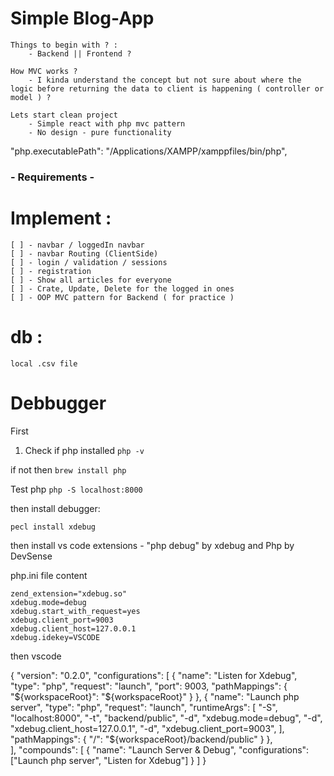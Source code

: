 # Simple Blog-App

    Things to begin with ? :
        - Backend || Frontend ?
    
    How MVC works ?
        - I kinda understand the concept but not sure about where the logic before returning the data to client is happening ( controller or model ) ?
    
    Lets start clean project 
        - Simple react with php mvc pattern
        - No design - pure functionality
  

"php.executablePath": "/Applications/XAMPP/xamppfiles/bin/php",


### - Requirements -
# Implement :
    [ ] - navbar / loggedIn navbar
    [ ] - navbar Routing (ClientSide)
    [ ] - login / validation / sessions
    [ ] - registration 
    [ ] - Show all articles for everyone
    [ ] - Crate, Update, Delete for the logged in ones
    [ ] - OOP MVC pattern for Backend ( for practice )

# db :
    local .csv file


# Debbugger

First 

1. Check if php installed
   `php -v`

if not then `brew install php`

Test php `php -S localhost:8000`

then install debugger:

`pecl install xdebug`

then install vs code extensions - "php debug" by xdebug and Php by DevSense



php.ini file content
```[Xdebug]
zend_extension="xdebug.so"
xdebug.mode=debug
xdebug.start_with_request=yes
xdebug.client_port=9003
xdebug.client_host=127.0.0.1
xdebug.idekey=VSCODE
```

then vscode

{
    "version": "0.2.0",
    "configurations": [
        {
            "name": "Listen for Xdebug",
            "type": "php",
            "request": "launch",
            "port": 9003,
            "pathMappings": {
                "${workspaceRoot}": "${workspaceRoot}"
            }
        },
        {
            "name": "Launch php server",
            "type": "php",
            "request": "launch",
            "runtimeArgs": [
                "-S",
                "localhost:8000",
                "-t",
                "backend/public",
                "-d",
                "xdebug.mode=debug",
                "-d",
                "xdebug.client_host=127.0.0.1",
                "-d",
                "xdebug.client_port=9003",
            ],
            "pathMappings": {
                "/": "${workspaceRoot}/backend/public"
            }
        },        
    ],
    "compounds": [
        {
            "name": "Launch Server & Debug",
            "configurations": ["Launch php server", "Listen for Xdebug"]
        }
    ]
}